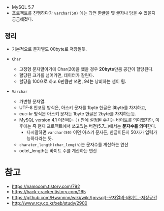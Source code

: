 
- MySQL 5.7
- 프로젝트를 진행하다가 `varchar(50)` 에는 과연 한글을 몇 글자나 담을 수 있을지 궁금해졌다.

## 정리

- 기본적으로 문자열도 00byte로 저장될듯.
- `Char`
	- 고정형 문자열이기에 Char(20)을 했을 경우 **20byte**만큼 공간이 할당된다.
	- 할당된 크기를 넘어가면, 데이터가 잘린다.
	- 할당을 100으로 하고 6만큼만 쓰면, 94는 낭비하는 셈이 됨.

- `Varchar`
	- 가변형 문자열.
	- UTF-8 인코딩 방식은, 아스키 문자를 1byte 한글은 3byte를 차지하고,
	- euc-kr 방식은 아스키 문자는 1byte 한글은 2byte를 차지하는듯.
	- MySQL version 4.1 이전에는 `()` 안에 설정된 수치는 바이트를 의미했지만, 이후에는 즉 현재 프로젝트에서 쓰고있는 버전(5.7...)에서는 **문자수를 의미**한다.
	  - 다시말하면 `varchar(50)` 이면 아스키 문자든, 한글이든지 50자가 입력가능하다라는 뜻.
	- `charater_length(char_length)`는 문자수를 계산하는 연산
	- octet_length는 바이트 수를 계산하는 연산

# 참고
- https://namocom.tistory.com/792
- https://hack-cracker.tistory.com/165
- https://github.com/Hwannnn/wiki/wiki/[mysql]-문자열의-바이트,-저장공간
- http://www.rcy.co.kr/xeb/study/2900
